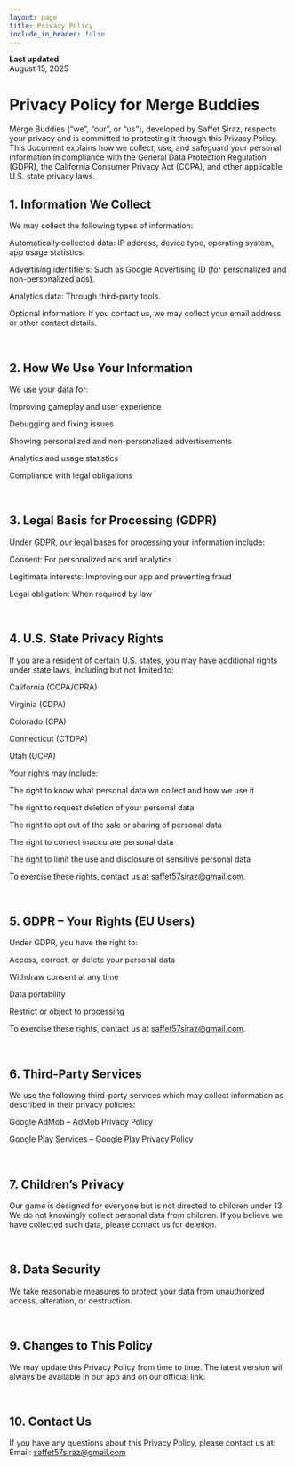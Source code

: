 ```yaml
---
layout: page
title: Privacy Policy
include_in_header: false
---
```


**Last updated**  
August 15, 2025

# Privacy Policy for Merge Buddies
Merge Buddies (“we”, “our”, or “us”), developed by Saffet Şiraz, respects your privacy and is committed to protecting it through this Privacy Policy. This document explains how we collect, use, and safeguard your personal information in compliance with the General Data Protection Regulation (GDPR), the California Consumer Privacy Act (CCPA), and other applicable U.S. state privacy laws.


## 1. Information We Collect
We may collect the following types of information:

Automatically collected data: IP address, device type, operating system, app usage statistics.

Advertising identifiers: Such as Google Advertising ID (for personalized and non-personalized ads).

Analytics data: Through third-party tools.

Optional information: If you contact us, we may collect your email address or other contact details.

<br>

## 2. How We Use Your Information
We use your data for:

Improving gameplay and user experience

Debugging and fixing issues

Showing personalized and non-personalized advertisements

Analytics and usage statistics

Compliance with legal obligations

<br>

## 3. Legal Basis for Processing (GDPR)
Under GDPR, our legal bases for processing your information include:

Consent: For personalized ads and analytics

Legitimate interests: Improving our app and preventing fraud

Legal obligation: When required by law

<br>

## 4. U.S. State Privacy Rights
If you are a resident of certain U.S. states, you may have additional rights under state laws, including but not limited to:

California (CCPA/CPRA)

Virginia (CDPA)

Colorado (CPA)

Connecticut (CTDPA)

Utah (UCPA)


Your rights may include:

The right to know what personal data we collect and how we use it

The right to request deletion of your personal data

The right to opt out of the sale or sharing of personal data

The right to correct inaccurate personal data

The right to limit the use and disclosure of sensitive personal data

To exercise these rights, contact us at saffet57siraz@gmail.com.

<br>

## 5. GDPR – Your Rights (EU Users)
Under GDPR, you have the right to:

Access, correct, or delete your personal data

Withdraw consent at any time

Data portability

Restrict or object to processing

To exercise these rights, contact us at saffet57siraz@gmail.com.

<br>

## 6. Third-Party Services
We use the following third-party services which may collect information as described in their privacy policies:

Google AdMob – AdMob Privacy Policy

Google Play Services – Google Play Privacy Policy

<br>

## 7. Children’s Privacy
Our game is designed for everyone but is not directed to children under 13. We do not knowingly collect personal data from children. If you believe we have collected such data, please contact us for deletion.

<br>

## 8. Data Security
We take reasonable measures to protect your data from unauthorized access, alteration, or destruction.

<br>

## 9. Changes to This Policy
We may update this Privacy Policy from time to time. The latest version will always be available in our app and on our official link.

<br>

## 10. Contact Us
If you have any questions about this Privacy Policy, please contact us at:
Email: saffet57siraz@gmail.com
